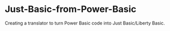 # Just-Basic-from-Power-Basic
Creating a translator to turn Power Basic code into Just Basic/Liberty Basic.
